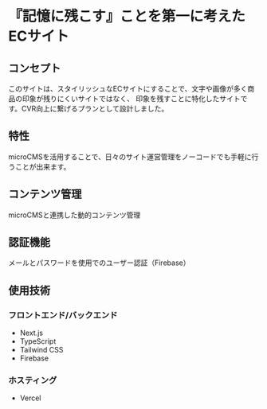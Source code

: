 # 『記憶に残こす』ことを第一に考えたECサイト

## コンセプト
このサイトは、スタイリッシュなECサイトにすることで、文字や画像が多く商品の印象が残りにくいサイトではなく、
印象を残すことに特化したサイトです。CVR向上に繋げるプランとして設計しました。

## 特性
microCMSを活用することで、日々のサイト運営管理をノーコードでも手軽に行うことが出来ます。

## コンテンツ管理

microCMSと連携した動的コンテンツ管理

## 認証機能 

メールとパスワードを使用でのユーザー認証（Firebase）

## 使用技術
### フロントエンド/バックエンド
- Next.js
- TypeScript
- Tailwind CSS
- Firebase
  
### ホスティング

- Vercel

